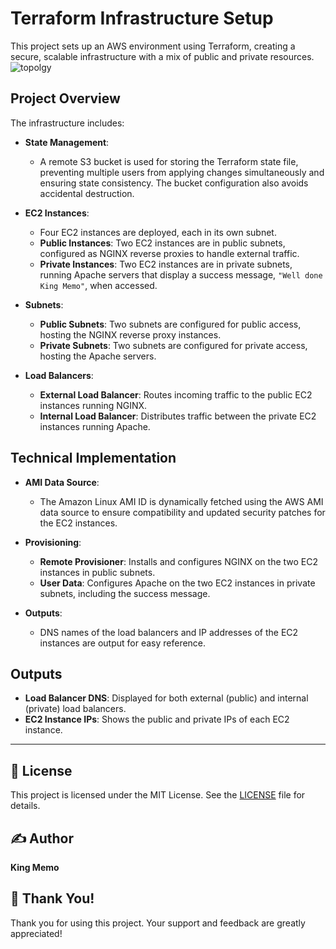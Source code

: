 # Terraform Infrastructure Setup

This project sets up an AWS environment using Terraform, creating a secure, scalable infrastructure with a mix of public and private resources.
![topolgy](https://github.com/user-attachments/assets/f3c71afc-fc48-44f1-ab16-fd702fee434d)

## Project Overview

The infrastructure includes:

- **State Management**: 
  - A remote S3 bucket is used for storing the Terraform state file, preventing multiple users from applying changes simultaneously and ensuring state consistency. The bucket configuration also avoids accidental destruction.
  
- **EC2 Instances**:
  - Four EC2 instances are deployed, each in its own subnet.
  - **Public Instances**: Two EC2 instances are in public subnets, configured as NGINX reverse proxies to handle external traffic.
  - **Private Instances**: Two EC2 instances are in private subnets, running Apache servers that display a success message, `"Well done King Memo"`, when accessed.
  
- **Subnets**:
  - **Public Subnets**: Two subnets are configured for public access, hosting the NGINX reverse proxy instances.
  - **Private Subnets**: Two subnets are configured for private access, hosting the Apache servers.

- **Load Balancers**:
  - **External Load Balancer**: Routes incoming traffic to the public EC2 instances running NGINX.
  - **Internal Load Balancer**: Distributes traffic between the private EC2 instances running Apache.

## Technical Implementation

- **AMI Data Source**:
  - The Amazon Linux AMI ID is dynamically fetched using the AWS AMI data source to ensure compatibility and updated security patches for the EC2 instances.

- **Provisioning**:
  - **Remote Provisioner**: Installs and configures NGINX on the two EC2 instances in public subnets.
  - **User Data**: Configures Apache on the two EC2 instances in private subnets, including the success message.

- **Outputs**:
  - DNS names of the load balancers and IP addresses of the EC2 instances are output for easy reference.

## Outputs

- **Load Balancer DNS**: Displayed for both external (public) and internal (private) load balancers.
- **EC2 Instance IPs**: Shows the public and private IPs of each EC2 instance.

---

## 📄 License
This project is licensed under the MIT License. See the [LICENSE](LICENSE) file for details.

## ✍️ Author
**King Memo**

## 🙏 Thank You!
Thank you for using this project. Your support and feedback are greatly appreciated!
